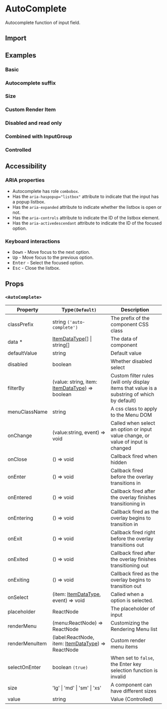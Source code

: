 # AutoComplete

Autocomplete function of input field.

## Import

<!--{include:(components/auto-complete/fragments/import.md)}-->

## Examples

### Basic

<!--{include:`basic.md`}-->

### Autocomplete suffix

<!--{include:`email.md`}-->

### Size

<!--{include:`size.md`}-->

### Custom Render Item

<!--{include:`render-item.md`}-->

### Disabled and read only

<!--{include:`disabled.md`}-->

### Combined with InputGroup

<!--{include:`input-group.md`}-->

### Controlled

<!--{include:`controlled.md`}-->

## Accessibility

### ARIA properties

- Autocomplete has role `combobox`.
- Has the `aria-haspopup="listbox"` attribute to indicate that the input has a popup listbox.
- Has the `aria-expanded` attribute to indicate whether the listbox is open or not.
- Has the `aria-controls` attribute to indicate the ID of the listbox element.
- Has the `aria-activedescendant` attribute to indicate the ID of the focused option.

### Keyboard interactions

- <kbd>Down</kbd> - Move focus to the next option.
- <kbd>Up</kbd> - Move focus to the previous option.
- <kbd>Enter</kbd> - Select the focused option.
- <kbd>Esc</kbd> - Close the listbox.

## Props

### `<AutoComplete>`

| Property       | Type`(Default)`                                                                    | Description                                                                                 |
| -------------- | ---------------------------------------------------------------------------------- | ------------------------------------------------------------------------------------------- |
| classPrefix    | string `('auto-complete')`                                                         | The prefix of the component CSS class                                                       |
| data \*        | [ItemDataType](#code-ts-item-data-type-code)[] &#124; string[]                     | The data of component                                                                       |
| defaultValue   | string                                                                             | Default value                                                                               |
| disabled       | boolean                                                                            | Whether disabled select                                                                     |
| filterBy       | (value: string, item: [ItemDataType](#code-ts-item-data-type-code)) => boolean     | Custom filter rules (will only display items that value is a substring of which by default) |
| menuClassName  | string                                                                             | A css class to apply to the Menu DOM                                                        |
| onChange       | (value:string, event) => void                                                      | Called when select an option or input value change, or value of input is changed            |
| onClose        | () => void                                                                         | Callback fired when hidden                                                                  |
| onEnter        | () => void                                                                         | Callback fired before the overlay transitions in                                            |
| onEntered      | () => void                                                                         | Callback fired after the overlay finishes transitioning in                                  |
| onEntering     | () => void                                                                         | Callback fired as the overlay begins to transition in                                       |
| onExit         | () => void                                                                         | Callback fired right before the overlay transitions out                                     |
| onExited       | () => void                                                                         | Callback fired after the overlay finishes transitioning out                                 |
| onExiting      | () => void                                                                         | Callback fired as the overlay begins to transition out                                      |
| onSelect       | (item: [ItemDataType](#code-ts-item-data-type-code), event) => void                | Called when a option is selected.                                                           |
| placeholder    | ReactNode                                                                          | The placeholder of input                                                                    |
| renderMenu     | (menu:ReactNode) => ReactNode                                                      | Customizing the Rendering Menu list                                                         |
| renderMenuItem | (label:ReactNode, item: [ItemDataType](#code-ts-item-data-type-code)) => ReactNode | Custom render menu items                                                                    |
| selectOnEnter  | boolean `(true)`                                                                   | When set to `false`, the Enter key selection function is invalid                            |
| size           | 'lg' &#124; 'md' &#124; 'sm' &#124; 'xs'                                           | A component can have different sizes                                                        |
| value          | string                                                                             | Value (Controlled)                                                                          |

<!--{include:(_common/types/item-data-type.md)}-->
